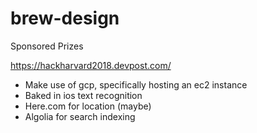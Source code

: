 # brew-design

Sponsored Prizes

https://hackharvard2018.devpost.com/

- Make use of gcp, specifically hosting an ec2 instance
- Baked in ios text recognition
- Here.com for location (maybe)
- Algolia for search indexing
